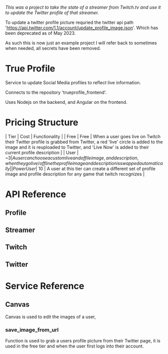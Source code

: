*This was a project to take the state of a streamer from Twitch.tv and use it to update the Twitter profile of that streamer.*

To update a twitter profile picture requried the twitter api path 'https://api.twitter.com/1.1/account/update_profile_image.json'.  Which has been deprecated as of May 2023.

As such this is now just an example project I will refer back to sometimes when needed, all secrets have been removed.

# True Profile
Service to update Social Media profiles to reflect live information.

Connects to the repository 'trueprofile_frontend'.

Uses Nodejs on the backend, and Angular on the frontend.

# Pricing Structure

| Tier | Cost | Functionality |
| Free | Free | When a user goes live on Twitch their Twitter profile is grabbed from Twitter, a red 'live' circle is added to the image and it is reuploaded to Twitter, and 'Live Now' is added to their current profile description |
| User | ~$3 | A user can choose a custom live and offile image, and description, when they go live/offline the profile image and description is swapped automatically |
| Power User | ~$10 | A user at this tier can create a different set of profile image and profile description for any game that twitch recognizes |

# API Reference

## Profile

## Streamer

## Twitch

## Twitter


# Service Reference

## Canvas
Canvas is used to edit the images of a user, 

### save_image_from_url
Function is used to grab a users profile picture from their Twitter page, it is used in the free tier and when the user first logs into their account.
